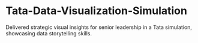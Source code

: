 # Tata-Data-Visualization-Simulation
Delivered strategic visual insights for senior leadership in a Tata simulation, showcasing data storytelling skills.

